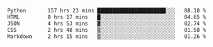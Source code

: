 <!--START_SECTION:waka-->

```txt
Python       157 hrs 23 mins ██████████████████████░░░   88.18 %
HTML         8 hrs 17 mins   █░░░░░░░░░░░░░░░░░░░░░░░░   04.65 %
JSON         4 hrs 53 mins   ▓░░░░░░░░░░░░░░░░░░░░░░░░   02.74 %
CSS          2 hrs 48 mins   ▒░░░░░░░░░░░░░░░░░░░░░░░░   01.58 %
Markdown     2 hrs 15 mins   ▒░░░░░░░░░░░░░░░░░░░░░░░░   01.26 %
```

<!--END_SECTION:waka-->
